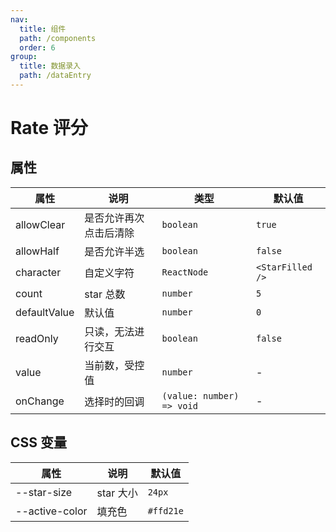 ```yaml
---
nav:
  title: 组件
  path: /components
  order: 6
group:
  title: 数据录入
  path: /dataEntry
---
```


# Rate 评分

<code src="./demos/index.tsx"></code>

## 属性

| 属性         | 说明                   | 类型                      | 默认值           |
| ------------ | ---------------------- | ------------------------- | ---------------- |
| allowClear   | 是否允许再次点击后清除 | `boolean`                 | `true`           |
| allowHalf    | 是否允许半选           | `boolean`                 | `false`          |
| character    | 自定义字符             | `ReactNode`               | `<StarFilled />` |
| count        | star 总数              | `number`                  | `5`              |
| defaultValue | 默认值                 | `number`                  | `0`              |
| readOnly     | 只读，无法进行交互     | `boolean`                 | `false`          |
| value        | 当前数，受控值         | `number`                  | -                |
| onChange     | 选择时的回调           | `(value: number) => void` | -                |

## CSS 变量

| 属性           | 说明      | 默认值    |
| -------------- | --------- | --------- |
| --star-size    | star 大小 | `24px`    |
| --active-color | 填充色    | `#ffd21e` |
